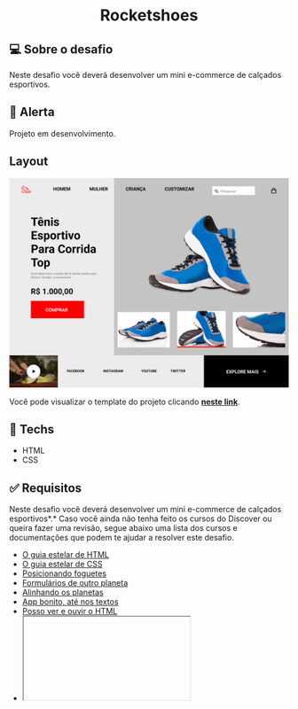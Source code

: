 <h1 align="center"> Rocketshoes </h1>

## 💻 Sobre o desafio

Neste desafio você deverá desenvolver um mini e-commerce de calçados esportivos.

## 🚨 Alerta

Projeto em desenvolvimento.

## Layout

<img src="./assets/rocketshoes.png" alt="layout rocketshoes"/>

Você pode visualizar o template do projeto clicando **[neste link](https://www.figma.com/file/iSQh5XZbkiiEDee3mHnhl4/DD-%2F-RocketShoes/duplicate)**.

## 🚀 **Techs**

- HTML
- CSS

## ✅ **Requisitos**

Neste desafio você deverá desenvolver um mini e-commerce de calçados esportivos*.* Caso você ainda não tenha feito os cursos do Discover ou queira fazer uma revisão, segue abaixo uma lista dos cursos e documentações que podem te ajudar a resolver este desafio.

- [O guia estelar de HTML](https://app.rocketseat.com.br/node/o-guia-estelar-de-html)
- [O guia estelar de CSS](https://app.rocketseat.com.br/node/o-guia-estelar-de-css)
- [Posicionando foguetes](https://app.rocketseat.com.br/node/posicionando-foguetes)
- [Formulários de outro planeta](https://app.rocketseat.com.br/node/formularios-de-outro-planeta)
- [Alinhando os planetas](https://app.rocketseat.com.br/node/flexbox)
- [App bonito, até nos textos](https://app.rocketseat.com.br/node/flexbox)
- [Posso ver e ouvir o HTML](https://app.rocketseat.com.br/node/posso-ver-e-ouvir-o-html)
- [<iframe> - HTML: Linguagem de Marcação de Hipertexto | MDN (mozilla.org)](https://developer.mozilla.org/pt-BR/docs/Web/HTML/Element/iframe)

## 💡**Como começar?**

1 - Use o link do Figma como base para o projeto. Também disponibilizamos para download todos os assets necessários (imagens e ícones), para fazer o download basta clicar no link acima.

2 - Leia com atenção todas as instruções do desafio.

3 - Bora codar! Lembre-se que você pode usar as tecnologias que se sentir mais confortável, mas também pode se desafiar usando novas techs, fazendo modificações e/ou adicionando funcionalidades no projeto como preferir. 🚀

4 - Compartilhe seu resultado ou tire suas dúvidas na nossa [**comunidade aberta**](https://discord.gg/bacwY2gDCF)
